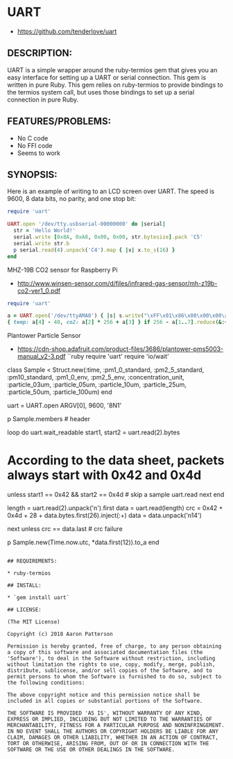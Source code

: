 # UART

* https://github.com/tenderlove/uart

## DESCRIPTION:

UART is a simple wrapper around the ruby-termios gem that gives you an easy
interface for setting up a UART or serial connection.  This gem is written in
pure Ruby.  This gem relies on ruby-termios to provide bindings to the termios
system call, but uses those bindings to set up a serial connection in pure Ruby.

## FEATURES/PROBLEMS:

* No C code
* No FFI code
* Seems to work

## SYNOPSIS:

Here is an example of writing to an LCD screen over UART.  The speed is 9600,
8 data bits, no parity, and one stop bit:

```ruby
require 'uart'

UART.open '/dev/tty.usbserial-00000000' do |serial|
  str = 'Hello World!'
  serial.write [0x8A, 0xA8, 0x00, 0x00, str.bytesize].pack 'C5'
  serial.write str.b
  p serial.read(4).unpack('C4').map { |x| x.to_s(16) }
end
```

MHZ-19B CO2 sensor for Raspberry Pi
* http://www.winsen-sensor.com/d/files/infrared-gas-sensor/mh-z19b-co2-ver1_0.pdf
```ruby
require 'uart'

a = UART.open('/dev/ttyAMA0') { |s| s.write("\xFF\x01\x86\x00\x00\x00\x00\x00\x79"); s.read(9).unpack('C9')}
{ temp: a[4] - 40, co2: a[2] * 256 + a[3] } if 256 - a[1..7].reduce(&:+)%256 == a[8]
```

Plantower Particle Sensor
* https://cdn-shop.adafruit.com/product-files/3686/plantower-pms5003-manual_v2-3.pdf
``ruby
require 'uart'
require 'io/wait'

class Sample < Struct.new(:time,
                          :pm1_0_standard, :pm2_5_standard, :pm10_standard,
                          :pm1_0_env,      :pm2_5_env,
                          :concentration_unit,
                          :particle_03um,   :particle_05um,   :particle_10um,
                          :particle_25um,   :particle_50um,   :particle_100um)
end

uart = UART.open ARGV[0], 9600, '8N1'

p Sample.members # header

loop do
  uart.wait_readable
  start1, start2 = uart.read(2).bytes

  # According to the data sheet, packets always start with 0x42 and 0x4d
  unless start1 == 0x42 && start2 == 0x4d
    # skip a sample
    uart.read
    next
  end

  length = uart.read(2).unpack('n').first
  data = uart.read(length)
  crc  = 0x42 + 0x4d + 28 + data.bytes.first(26).inject(:+)
  data = data.unpack('n14')

  next unless crc == data.last # crc failure

  p Sample.new(Time.now.utc, *data.first(12)).to_a
end
```

## REQUIREMENTS:

* ruby-termios

## INSTALL:

* `gem install uart`

## LICENSE:

(The MIT License)

Copyright (c) 2018 Aaron Patterson

Permission is hereby granted, free of charge, to any person obtaining
a copy of this software and associated documentation files (the
'Software'), to deal in the Software without restriction, including
without limitation the rights to use, copy, modify, merge, publish,
distribute, sublicense, and/or sell copies of the Software, and to
permit persons to whom the Software is furnished to do so, subject to
the following conditions:

The above copyright notice and this permission notice shall be
included in all copies or substantial portions of the Software.

THE SOFTWARE IS PROVIDED 'AS IS', WITHOUT WARRANTY OF ANY KIND,
EXPRESS OR IMPLIED, INCLUDING BUT NOT LIMITED TO THE WARRANTIES OF
MERCHANTABILITY, FITNESS FOR A PARTICULAR PURPOSE AND NONINFRINGEMENT.
IN NO EVENT SHALL THE AUTHORS OR COPYRIGHT HOLDERS BE LIABLE FOR ANY
CLAIM, DAMAGES OR OTHER LIABILITY, WHETHER IN AN ACTION OF CONTRACT,
TORT OR OTHERWISE, ARISING FROM, OUT OF OR IN CONNECTION WITH THE
SOFTWARE OR THE USE OR OTHER DEALINGS IN THE SOFTWARE.
